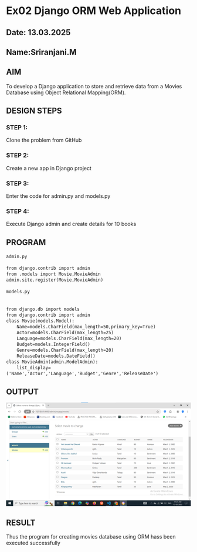 # Ex02 Django ORM Web Application
## Date: 13.03.2025
## Name:Sriranjani.M

## AIM
To develop a Django application to store and retrieve data from a Movies Database using Object Relational Mapping(ORM).

## DESIGN STEPS

### STEP 1:
Clone the problem from GitHub

### STEP 2:
Create a new app in Django project

### STEP 3:
Enter the code for admin.py and models.py

### STEP 4:
Execute Django admin and create details for 10 books

## PROGRAM
```
admin.py

from django.contrib import admin
from .models import Movie,MovieAdmin
admin.site.register(Movie,MovieAdmin)

models.py


from django.db import models
from django.contrib import admin
class Movie(models.Model):
    Name=models.CharField(max_length=50,primary_key=True)
    Actor=models.CharField(max_length=25)
    Language=models.CharField(max_length=20)
    Budget=models.IntegerField()
    Genre=models.CharField(max_length=20)
    ReleaseDate=models.DateField()
class MovieAdmin(admin.ModelAdmin):
    list_display=('Name','Actor','Language','Budget','Genre','ReleaseDate')
```


## OUTPUT
![alt text](MOVIE(web).png)



## RESULT
Thus the program for creating movies database using ORM hass been executed successfully

